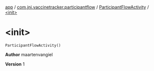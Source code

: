[app](../../index.md) / [com.jnj.vaccinetracker.participantflow](../index.md) / [ParticipantFlowActivity](index.md) / [&lt;init&gt;](./-init-.md)

# &lt;init&gt;

`ParticipantFlowActivity()`

**Author**
maartenvangiel

**Version**
1

